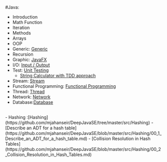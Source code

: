 #Java:
- Introduction
- Math Function
- Iteration
- Methods
- Arrays
- OOP
- Generic: [Generic](https://github.com/mjahanseir/DeepJavaSE/tree/master/src/Generic)
- Recursion
- Graphic: [JavaFX](https://github.com/mjahanseir/DeepJavaSE/tree/master/src/JavaFX)
- I/O:    [Input / Output](https://github.com/mjahanseir/DeepJavaSE/tree/master/src/IO)
- Test:   [Unit Testing](https://github.com/mjahanseir/DeepJavaSE/tree/master/src/UnitTesting)
  - [String Calculator with TDD approach](https://github.com/mjahanseir/DeepJavaSE/tree/master/src/StringCalculator)
- Stream: [Stream](https://github.com/mjahanseir/DeepJavaSE/tree/master/src/Stream)
- Functional Programming: [Functional Programming](https://github.com/mjahanseir/DeepJavaSE/tree/master/src/FunctionalProgramming)
- Thread: [Thread](https://github.com/mjahanseir/DeepJavaSE/tree/master/src/Thread)
- Network: [Network](https://github.com/mjahanseir/DeepJavaSE/tree/master/src/Network)
- Database:[Database](https://github.com/mjahanseir/DeepJavaSE/tree/master/src/JDBC)
<br>
- Hashing :[Hashing](https://github.com/mjahanseir/DeepJavaSE/tree/master/src/Hashing)
  - [Describe an ADT for a hash table](https://github.com/mjahanseir/DeepJavaSE/blob/master/src/Hashing/00_1_Describe_an_ADT_for_a_hash_table.md)
  - [Collision Resolution in Hash Tables](https://github.com/mjahanseir/DeepJavaSE/blob/master/src/Hashing/00_2_Collision_Resolution_in_Hash_Tables.md)
